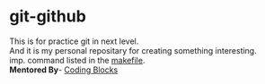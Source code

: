 # git-github
This is for practice git in next level.<br>
And it is my personal repositary for creating something interesting.<br>
imp. command listed in the [makefile](makefile).<br>
**Mentored By**- [Coding Blocks](https://codingblocks.com/)<br>

